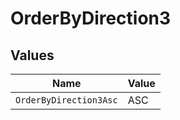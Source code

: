 # OrderByDirection3


## Values

| Name                   | Value                  |
| ---------------------- | ---------------------- |
| `OrderByDirection3Asc` | ASC                    |